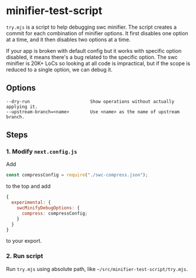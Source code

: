 # minifier-test-script

`try.mjs` is a script to help debugging swc minifier.
The script creates a commit for each combination of minifier options.
It first disables one option at a time, and it then disables two options at a time.

If your app is broken with default config but it works with specific option disabled, it means there's a bug related to the specific option.
The swc minifier is 20K+ LoCs so looking at all code is impractical, but if the scope is reduced to a single option, we can debug it.

## Options

```
--dry-run                       Show operations without actually applying it.
--upstream-branch=<name>        Use <name> as the name of upstream branch.
```

## Steps

### 1. Modify `next.config.js`

Add

```js
const compressConfig = require("./swc-compress.json");
```

to the top and add

```js
{
  experimental: {
    swcMinifyDebugOptions: {
      compress: compressConfig;
    }
  }
}
```

to your export.

### 2. Run script

Run `try.mjs` using absolute path, like `~/src/minifier-test-script/try.mjs`.
